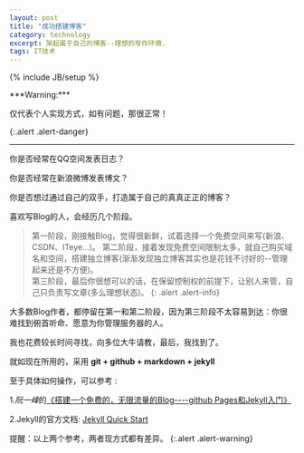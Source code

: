 ```yaml
---
layout: post
title: "成功搭建博客"
category: technology
excerpt: 架起属于自己的博客--理想的写作环境.
tags: IT技术
---
```

{% include JB/setup %}

<div markdown="1">
***Warning:***

仅代表个人实现方式，如有问题，那很正常！
</div>
{:.alert .alert-danger}

---

你是否经常在QQ空间发表日志？

你是否经常在新浪微博发表博文？

你是否想过通过自己的双手，打造属于自己的真真正正的博客？

喜欢写Blog的人，会经历几个阶段。

> 第一阶段，刚接触Blog，觉得很新鲜，试着选择一个免费空间来写(新浪、CSDN、ITeye...)。
  第二阶段，接着发现免费空间限制太多，就自己购买域名和空间，搭建独立博客(渐渐发现独立博客其实也是花钱不讨好的--管理起来还是不方便)。<br />
  第三阶段，最后你很想可以的话，在保留控制权的前提下，让别人来管，自己只负责写文章(多么理想状态)。
{: .alert .alert-info}

大多数Blog作者，都停留在第一和第二阶段，因为第三阶段不太容易到达：你很难找到俯首听命、愿意为你管理服务器的人。

我也花费较长时间寻找，向多位大牛请教，最后，我找到了。

就如现在所用的，采用 <strong>git + github + markdown + jekyll</strong>

至于具体如何操作，可以参考 :

1.*阮一峰*的<a href="http://www.ruanyifeng.com/blog/2012/08/blogging_with_jekyll.html">《搭建一个免费的，无限流量的Blog----github Pages和Jekyll入门》</a>

2.Jekyll的官方文档: <a href="http://jekyllbootstrap.com/usage/jekyll-quick-start.html">Jekyll Quick Start</a>

提醒：以上两个参考，两者现方式都有差异。
{:.alert .alert-warning}